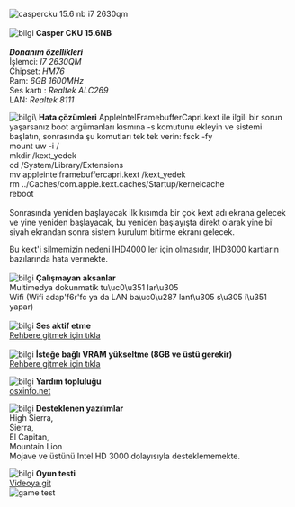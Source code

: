
![caspercku 15.6 nb i7 2630qm](https://cdn.istanbulbilisim.com/p/0/nirvana_cku-3120-4l05v-s_-casper-notebook_103186.jpg)\
\
![bilgi](https://i.ibb.co/tKz0q9b/Webp-net-resizeimage-2.png) **Casper CKU 15.6NB**\
\
***Donanım özellikleri***\
İşlemci: *I7 2630QM*\
Chipset: *HM76*\
Ram: *6GB 1600MHz*\
Ses kartı : *Realtek ALC269*\
LAN: *Realtek 8111*

![bilgi](https://i.ibb.co/tKz0q9b/Webp-net-resizeimage-2.png)\ **Hata çözümleri**
AppleIntelFramebufferCapri.kext ile ilgili bir sorun yaşarsanız boot argümanları kısmına -s komutunu ekleyin ve sistemi başlatın, sonrasında şu komutları tek tek verin:
fsck -fy\
mount uw -i /\
mkdir /kext_yedek\
cd /System/Library/Extensions\
mv appleintelframebuffercapri.kext /kext_yedek\
rm ../Caches/com.apple.kext.caches/Startup/kernelcache\
reboot\
\
Sonrasında yeniden başlayacak ilk kısımda bir çok kext adı ekrana gelecek ve yine yeniden başlayacak, bu yeniden başlayışta direkt olarak yine bi' siyah ekrandan sonra sistem kurulum bitirme ekranı gelecek. 

Bu kext'i silmemizin nedeni IHD4000'ler için olmasıdır, IHD3000 kartların bazılarında hata vermekte.
\
\
![bilgi](https://i.ibb.co/tKz0q9b/Webp-net-resizeimage-2.png) **Çalışmayan aksanlar**\
Multimedya dokunmatik tu\uc0\u351 lar\u305 \
Wifi (Wifi adap\'f6r\'fc ya da LAN ba\uc0\u287 lant\u305 s\u305  i\u351  yapar)\
\
![bilgi](https://i.ibb.co/tKz0q9b/Webp-net-resizeimage-2.png) **Ses aktif etme**\
[Rehbere gitmek için tıkla](https://osxinfo.net/konu/voodoohda-2-9-2-guncel-ses-kurulum-paketi.9055/)\
\
![bilgi](https://i.ibb.co/tKz0q9b/Webp-net-resizeimage-2.png) **İsteğe bağlı VRAM yükseltme (8GB ve üstü gerekir)**\
[Rehbere gitmek için tıkla](https://osxinfo.net/konu/high-sierra-icin-intelhd-3000-vram-yukseltme.2138/)

![bilgi](https://i.ibb.co/tKz0q9b/Webp-net-resizeimage-2.png) **Yardım topluluğu**\
[osxinfo.net](https://osxinfo.net)

![bilgi](https://i.ibb.co/tKz0q9b/Webp-net-resizeimage-2.png) **Desteklenen yazılımlar**\
High Sierra,\
Sierra,\
El Capitan,\
Mountain Lion\
Mojave ve üstünü Intel HD 3000 dolayısıyla desteklememekte.

![bilgi](https://i.ibb.co/tKz0q9b/Webp-net-resizeimage-2.png) **Oyun testi**\
[Videoya git](https://www.youtube.com/watch?v=bBag7Q-YxFY)\
![game test](https://i.ibb.co/WW8fzXm/Ekran-Al-nt-s.png)

